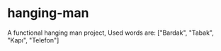 # hanging-man
A functional hanging man project,
Used words are: ["Bardak", "Tabak", "Kapı", "Telefon"]
